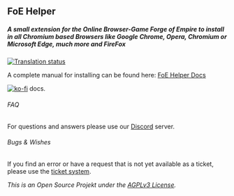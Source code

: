 ## FoE Helper
##### A small extension for the Online Browser-Game Forge of Empire to install in all Chromium based Browsers like Google Chrome, Opera, Chromium or Microsoft Edge, much more and FireFox

[![Translation status](http://i18n.foe-helper.com/widgets/foe-helper/-/extension/svg-badge.svg)](http://i18n.foe-helper.com/engage/foe-helper/?utm_source=widget)


A complete manual for installing can be found here: [FoE Helper Docs](https://docs.foe-helper.com/english/installing)

[![ko-fi](https://www.ko-fi.com/img/githubbutton_sm.svg)](https://ko-fi.com/J3J52SY3V)
docs.
###### FAQ

For questions and answers please use our [Discord](https://discord.gg/z97KZq4) server.


###### Bugs & Wishes

If you find an error or have a request that is not yet available as a ticket, please use the [ticket system](https://github.com/mainIine/foe-helfer-extension/issues).

_This is an Open Source Projekt under the [AGPLv3 License](LICENSE.md)._
